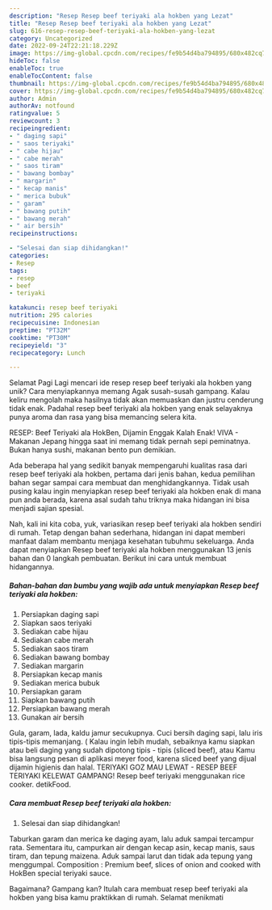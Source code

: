 ```yaml
---
description: "Resep Resep beef teriyaki ala hokben yang Lezat"
title: "Resep Resep beef teriyaki ala hokben yang Lezat"
slug: 616-resep-resep-beef-teriyaki-ala-hokben-yang-lezat
category: Uncategorized
date: 2022-09-24T22:21:18.229Z
image: https://img-global.cpcdn.com/recipes/fe9b54d4ba794895/680x482cq70/resep-beef-teriyaki-ala-hokben-foto-resep-utama.jpg
hideToc: false
enableToc: true
enableTocContent: false
thumbnail: https://img-global.cpcdn.com/recipes/fe9b54d4ba794895/680x482cq70/resep-beef-teriyaki-ala-hokben-foto-resep-utama.jpg
cover: https://img-global.cpcdn.com/recipes/fe9b54d4ba794895/680x482cq70/resep-beef-teriyaki-ala-hokben-foto-resep-utama.jpg
author: Admin
authorAv: notfound
ratingvalue: 5
reviewcount: 3
recipeingredient:
- " daging sapi"
- " saos teriyaki"
- " cabe hijau"
- " cabe merah"
- " saos tiram"
- " bawang bombay"
- " margarin"
- " kecap manis"
- " merica bubuk"
- " garam"
- " bawang putih"
- " bawang merah"
- " air bersih"
recipeinstructions:

- "Selesai dan siap dihidangkan!"
categories:
- Resep
tags:
- resep
- beef
- teriyaki

katakunci: resep beef teriyaki 
nutrition: 295 calories
recipecuisine: Indonesian
preptime: "PT32M"
cooktime: "PT30M"
recipeyield: "3"
recipecategory: Lunch

---
```



Selamat Pagi Lagi mencari ide resep resep beef teriyaki ala hokben yang unik? Cara menyiapkannya memang Agak susah-susah gampang. Kalau keliru mengolah maka hasilnya tidak akan memuaskan dan justru cenderung tidak enak. Padahal resep beef teriyaki ala hokben yang enak selayaknya punya aroma dan rasa yang bisa memancing selera kita.


RESEP: Beef Teriyaki ala HokBen, Dijamin Enggak Kalah Enak! VIVA - Makanan Jepang hingga saat ini memang tidak pernah sepi peminatnya. Bukan hanya sushi, makanan bento pun demikian.

Ada beberapa hal yang sedikit banyak mempengaruhi kualitas rasa dari resep beef teriyaki ala hokben, pertama dari jenis bahan, kedua pemilihan bahan segar sampai cara membuat dan menghidangkannya. Tidak usah pusing kalau ingin menyiapkan resep beef teriyaki ala hokben enak di mana pun anda berada, karena asal sudah tahu triknya maka hidangan ini bisa menjadi sajian spesial.


Nah, kali ini kita coba, yuk, variasikan resep beef teriyaki ala hokben sendiri di rumah. Tetap dengan bahan sederhana, hidangan ini dapat memberi manfaat dalam membantu menjaga kesehatan tubuhmu sekeluarga. Anda dapat menyiapkan Resep beef teriyaki ala hokben menggunakan 13 jenis bahan dan 0 langkah pembuatan. Berikut ini cara untuk membuat hidangannya.

<!--inarticleads1-->

##### Bahan-bahan dan bumbu yang wajib ada untuk menyiapkan Resep beef teriyaki ala hokben:

1. Persiapkan  daging sapi
1. Siapkan  saos teriyaki
1. Sediakan  cabe hijau
1. Sediakan  cabe merah
1. Sediakan  saos tiram
1. Sediakan  bawang bombay
1. Sediakan  margarin
1. Persiapkan  kecap manis
1. Sediakan  merica bubuk
1. Persiapkan  garam
1. Siapkan  bawang putih
1. Persiapkan  bawang merah
1. Gunakan  air bersih


Gula, garam, lada, kaldu jamur secukupnya. Cuci bersih daging sapi, lalu iris tipis-tipis memanjang. ( Kalau ingin lebih mudah, sebaiknya kamu siapkan atau beli daging yang sudah dipotong tipis - tipis (sliced beef), atau Kamu bisa langsung pesan di aplikasi meyer food, karena sliced beef yang dijual dijamin higienis dan halal. TERIYAKI GOZ MAU LEWAT - RESEP BEEF TERIYAKI KELEWAT GAMPANG! Resep beef teriyaki menggunakan rice cooker. detikFood. 

<!--inarticleads2-->

##### Cara membuat Resep beef teriyaki ala hokben:


1. Selesai dan siap dihidangkan!

Taburkan garam dan merica ke daging ayam, lalu aduk sampai tercampur rata. Sementara itu, campurkan air dengan kecap asin, kecap manis, saus tiram, dan tepung maizena. Aduk sampai larut dan tidak ada tepung yang menggumpal. Composition : Premium beef, slices of onion and cooked with HokBen special teriyaki sauce. 

Bagaimana? Gampang kan? Itulah cara membuat resep beef teriyaki ala hokben yang bisa kamu praktikkan di rumah. Selamat menikmati
